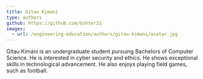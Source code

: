 ```yaml
---
title: Gitau Kimani
type: authors
github: https://github.com/Ushter21
images:
  - url: /engineering-education/authors/gitau-kimani/avatar.jpg 
---
```

Gitau Kimani is an undergraduate student pursuing Bachelors of Computer Science. He is interested in cyber security and ethics. He shows exceptional skills in technological advancement. He also enjoys playing field games, such as football.